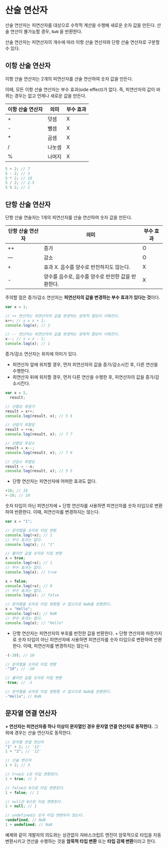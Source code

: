# 산술 연산자

산술 연산자는 피연산자를 대상으로 수학적 계산을 수행해 새로운 숫자 값을 만든다. 산술 연산이 불가능할 경우, `NaN` 을 반환한다.

산술 연산자는 피연산자의 개수에 따라 이항 산술 연산자와 단항 산술 연산자로 구분할 수 있다.

## 이항 산술 연산자

이항 산술 연산자는 2개의 피연산자를 산술 연산하여 숫자 값을 만든다.

이때, 모든 이항 산술 연산자는 부수 효과(side effect)가 없다. 즉, 피연산자의 값이 바뀌는 경우는 없고 언제나 새로운 값을 만든다.

| 이항 산술 연산자 | 의미   | 부수 효과 |
| ---------------- | ------ | --------- |
| +                | 덧셈   | X         |
| -                | 뺄셈   | X         |
| \*               | 곱셈   | X         |
| /                | 나눗셈 | X         |
| %                | 나머지 | X         |

```jsx
5 + 2; // 7
5 - 2; // 3
5 * 2; // 10
5 / 2; // 2.5
5 % 2; // 1
```

## 단항 산술 연산자

단항 산술 연술자는 1개의 피연산자를 산술 연산하여 숫자 값을 만든다.

| 단항 산술 연산자 | 의미                                               | 부수 효과 |
| ---------------- | -------------------------------------------------- | --------- |
| ++               | 증가                                               | O         |
| —                | 감소                                               | O         |
| +                | 효과 X. 음수를 양수로 반전하지도 않는다.           | X         |
| -                | 양수를 음수로, 음수를 양수로 반전한 값을 반환한다. | X         |

주의할 점은 증가/감소 연산자는 **피연산자의 값을 변경하는 부수 효과가 있다는 것**이다.

```jsx
var x = 1;

// ++ 연산자는 피연산자의 값을 변경하는 암묵적 할당이 이뤄진다.
x++; // x = x + 1;
console.log(x); // 2

// -- 연산자는 피연산자의 값을 변경하는 암묵적 할당이 이뤄진다.
x--; // x = x - 1;
console.log(x); // 1
```

증가/감소 연산자는 위치에 의미가 있다.

- 피연산자 앞에 위치할 경우, 먼저 피연산자의 값을 증가/감소시킨 후, 다른 연산을 수행한다.
- 피연산자 뒤에 위치할 경우, 먼저 다른 연산을 수행한 후, 피연산자의 값을 증가/감소시킨다.

```jsx
var x = 5,
  result;

// 선할당 후증가
result = x++;
console.log(result, x); // 5 6

// 선증가 후할당
result = ++x;
console.log(result, x); // 7 7

// 선할당 후감소
result = x--;
console.log(result, x); // 7 6

// 선감소 후할당
result = --x;
console.log(result, x); // 5 5
```

- 단항 연산자는 피연산자에 어떠한 효과도 없다.

```jsx
+10; // 10
+-10; // 10
```

숫자 타입이 아닌 피연산자에 + 단항 연산자를 사용하면 피연산자를 숫자 타입으로 변환하여 반환한다. 이때, 피연산자를 변경하지는 않는다.

```jsx
var x = "1";

// 문자열을 숫자로 타입 변환
console.log(+x); // 1
// 부수 효과는 없다.
console.log(x); // "1"

// 불리언 값을 숫자로 타입 변환
x = true;
console.log(+x); // 1
// 부수 효과는 없다.
console.log(x); // true

x = false;
console.log(+x); // 0
// 부수 효과는 없다.
console.log(x); // false

// 문자열을 숫자로 타입 변환할 수 없으므로 NaN을 반환한다.
x = "Hello";
console.log(+x); // NaN
// 부수 효과는 없다.
console.log(x); // "Hello"
```

- 단항 연산자는 피연산자의 부호를 반전한 값을 반환한다. + 단항 연산자와 마찬가지로 숫자 타입이 아닌 피연산자에 사용하면 피연산자를 숫자 타입으로 변환하여 반환한다. 이때, 피연산자를 변경하지는 않는다.

```jsx
-(-10); // 10

// 문자열을 숫자로 타입 변환
-"10"; // -10

// 불리언 값을 숫자로 타입 변환
-true; // -1

// 문자열을 숫자로 타입 변환할 수 없으므로 NaN을 반환한다.
-"Hello"; // NaN
```

## 문자열 연결 연산자

**+ 연산자는 피연산자중 하나 이상이 문자열인 경우 문자열 연결 연산자로 동작한다.** 그 외에 경우는 산술 연산자로 동작한다.

```jsx
// 문자열 연결 연산자
"1" + 2; // '12'
1 + "2"; // '12'

// 산술 연산자
1 + 2; // 3

// true는 1로 타입 변환된다.
1 + true; // 2

// false는 0으로 타입 변환된다.
1 + false; // 1

// null은 0으로 타입 변환된다.
1 + null; // 1

// undefined는 숫자 타입 변환되지 않는다.
+undefined; // NaN
1 + undefined; // NaN
```

예제와 같이 개발자의 의도와는 상관없이 자바스크립트 엔진이 암묵적으로 타입을 자동 변환시키고 연산을 수행하는 것을 **암묵적 타입 변환** 또는 **타입 강제 변환**이라고 한다.

